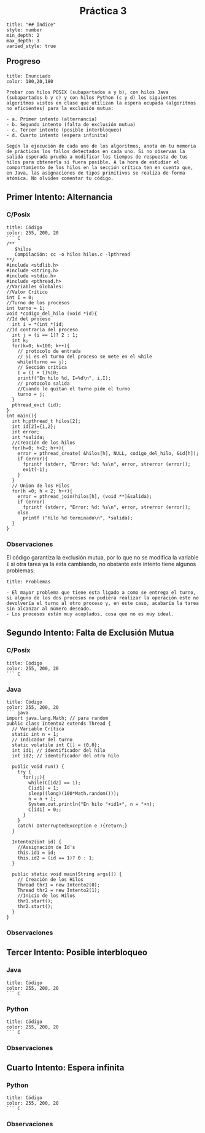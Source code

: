 <center style="font-weight: bold; font-size: 25 ">Práctica 3</center>


```toc
title: "## Índice"
style: number 
min_depth: 2 
max_depth: 3
varied_style: true
```

<p style="font-weight: bold; font-size: 20 ">Progreso</p>


```ad-question
title: Enunciado
color: 180,20,180

Probar con hilos POSIX (subapartados a y b), con hilos Java (subapartados b y c) y con hilos Python (c y d) los siguientes algoritmos vistos en clase que utilizan la espera ocupada (algoritmos no eficientes) para la exclusión mutua:

- a. Primer intento (alternancia)
- b. Segundo intento (falta de exclusión mutua)
- c. Tercer intento (posible interbloqueo)
- d. Cuarto intento (espera infinita)

Según la ejecución de cada uno de los algoritmos, anota en tu memoria de prácticas los fallos detectados en cada uno. Si no observas la salida esperada prueba a modificar los tiempos de respuesta de tus hilos para obtenerla si fuera posible. A la hora de estudiar el comportamiento de los hilos en la sección crítica ten en cuenta que, en Java, las asignaciones de tipos primitivos se realiza de forma atómica. No olvides comentar tu código.
```

## Primer Intento: Alternancia

### C/Posix

```ad-example
title: Código
color: 255, 200, 20
``` C
/**
   $hilos
   Compilación: cc -o hilos hilos.c -lpthread
**/
#include <stdlib.h>
#include <string.h>
#include <stdio.h>
#include <pthread.h>
//Variables Globales:
//Valor Crítico
int I = 0;
//Turno de los procesos
int turno = 1;
void *codigo_del_hilo (void *id){
//Id del proceso
  int i = *(int *)id;
//Id contraria del proceso
  int j = (i == 1)? 2 : 1;
  int k;
  for(k=0; k<100; k++){
    // protocolo de entrada
    // Si es el turno del proceso se mete en el while
    while(turno == j);
    // Sección crítica
    I = (I + 1)%10;
    printf("En hilo %d, I=%d\n", i,I);
    // protocolo salida
    //Cuando le quitan el turno pide el turno
    turno = j;
  }
  pthread_exit (id);
}
int main(){
  int h;pthread_t hilos[2];
  int id[2]={1,2};
  int error;
  int *salida;
  //Creación de los hilos
  for(h=0; h<2; h++){
    error = pthread_create( &hilos[h], NULL, codigo_del_hilo, &id[h]);
    if (error){
      fprintf (stderr, "Error: %d: %s\n", error, strerror (error));
      exit(-1);
    }
  }
  // Union de los Hilos
  for(h =0; h < 2; h++){
    error = pthread_join(hilos[h], (void **)&salida);
    if (error)
      fprintf (stderr, "Error: %d: %s\n", error, strerror (error));
    else
      printf ("Hilo %d terminado\n", *salida);
  }
}
```

### Observaciones

El código garantiza la exclusión mutua, por lo que no se modifica la variable `I` si otra tarea ya la esta cambiando, no obstante este intento tiene algunos problemas:

```ad-warning
title: Problemas

- El mayor problema que tiene esta ligado a como se entrega el turno, si alguno de los dos procesos no pudiera realizar la operación este no devolvería el turno al otro proceso y, en este caso, acabaría la tarea sin alcanzar al número deseado.
- Los procesos están muy acoplados, cosa que no es muy ideal.
```

## Segundo Intento: Falta de Exclusión Mutua

### C/Posix

```ad-example
title: Código
color: 255, 200, 20
``` C
```

### Java
```ad-example
title: Código
color: 255, 200, 20
``` java
import java.lang.Math; // para random
public class Intento2 extends Thread {
  // Variable Crítica
  static int n = 1;
  // Indicador del turno
  static volatile int C[] = {0,0};
  int id1; // identificador del hilo
  int id2; // identificador del otro hilo

  public void run() {
    try {
      for(;;){
        while(C[id2] == 1);
        C[id1] = 1;
        sleep((long)(100*Math.random()));
        n = n + 1;
        System.out.println("En hilo "+id1+", n = "+n);
        C[id1] = 0;;
      }
    }
    catch( InterruptedException e ){return;}
  }

  Intento2(int id) {
	//Assignación de Id's
    this.id1 = id;
    this.id2 = (id == 1)? 0 : 1;
  }

  public static void main(String args[]) {
	// Creación de los Hilos
    Thread thr1 = new Intento2(0);
    Thread thr2 = new Intento2(1);
	//Inicio de los Hilos
    thr1.start();
    thr2.start();
  }
}
```

### Observaciones

## Tercer Intento: Posible interbloqueo 

### Java

```ad-example
title: Código
color: 255, 200, 20
``` C
```

### Python

```ad-example
title: Código
color: 255, 200, 20
``` C
```

### Observaciones

## Cuarto Intento: Espera infinita

### Python

```ad-example
title: Código
color: 255, 200, 20
``` C
```

### Observaciones